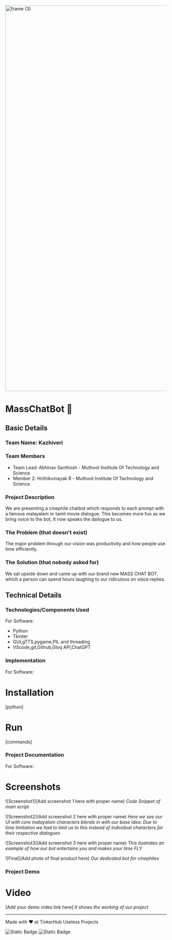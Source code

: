 <img width="3188" height="1202" alt="frame (3)" src="https://github.com/user-attachments/assets/517ad8e9-ad22-457d-9538-a9e62d137cd7" />


# MassChatBot 🎯


## Basic Details
### Team Name: Kazhiveri


### Team Members
- Team Lead: Abhinav Santhosh - Muthoot Institute Of Technology and Science
- Member 2: Hrithikvinayak R - Muthoot Institute Of Technology and Science

### Project Description
We are presenting a cinephile chatbot which responds to each prompt with a famous malayalam or tamil movie dialogue. This becomes more fun as we bring voice to the bot, It now speaks the dailogue to us.

### The Problem (that doesn't exist)
The major problem through our vision was productivity and how people use time efficiently.

### The Solution (that nobody asked for)
We sat upside down and came up with our brand new MASS CHAT BOT, which a person can spend hours laughing to our ridiculous on voice replies.

## Technical Details
### Technologies/Components Used
For Software:
- Python
- Tkinter
- GUI,gTTS,pygame,PIL and threading
- VScode,git,Github,Gloq API,ChatGPT

### Implementation
For Software:
# Installation
[python]

# Run
[commands]

### Project Documentation
For Software:

# Screenshots
![Screenshot1](Add screenshot 1 here with proper name)
*Code Snippet of main script*

![Screenshot2](Add screenshot 2 here with proper name)
*Here we see our UI with core malayalam characters blends in with our base idea. Due to time limitation we had to limit us to this instead of individual characters for their respective dialogues*

![Screenshot3](Add screenshot 3 here with proper name)
*This ilustrates an example of how our bot entertains you and makes your time FLY*

![Final](Add photo of final product here)
*Our dedicated bot for cinephiles*

### Project Demo
# Video
[Add your demo video link here]
*It shows the working of our project*

---
Made with ❤️ at TinkerHub Useless Projects 

![Static Badge](https://img.shields.io/badge/TinkerHub-24?color=%23000000&link=https%3A%2F%2Fwww.tinkerhub.org%2F)
![Static Badge](https://img.shields.io/badge/UselessProjects--25-25?link=https%3A%2F%2Fwww.tinkerhub.org%2Fevents%2FQ2Q1TQKX6Q%2FUseless%2520Projects)



